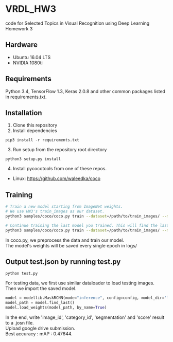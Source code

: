# VRDL_HW3

code for Selected Topics in Visual Recognition using Deep Learning Homework 3

## Hardware

- Ubuntu 16.04 LTS
- NVIDIA 1080ti

## Requirements
Python 3.4, TensorFlow 1.3, Keras 2.0.8 and other common packages listed in requirements.txt.

## Installation

1. Clone this repository
2. Install dependencies
```bach
pip3 install -r requirements.txt
```
3. Run setup from the repository root directory
```bach
python3 setup.py install
```
4. Install pycocotools from one of these repos.
- Linux: https://github.com/waleedka/coco

## Training
```bash
# Train a new model starting from ImageNet weights.  
# We use HW3's train_images as our dataset.  
python3 samples/coco/coco.py train --dataset=/path/to/train_images/ --model=imagenet

# Continue training the last model you trained. This will find the last trained weights in the model directory.
python3 samples/coco/coco.py train --dataset=/path/to/train_images/ --model=last
```

In coco.py, we preprocess the data and train our model.  
The model's weights will be saved every single epoch in logs/

## Output test.json by running test.py

```bach
python test.py
```

For testing data, we first use simliar dataloader to load testing images.  
Then we import the saved model.
```python
model = modellib.MaskRCNN(mode="inference", config=config, model_dir='logs/')
model_path = model.find_last()
model.load_weights(model_path, by_name=True)
```
  
In the end, write 'image_id', 'category_id', 'segmentation' and 'score' result to a .josn file.  
Upload google drive submission.  
Best accuracy : mAP : 0.47644.  
